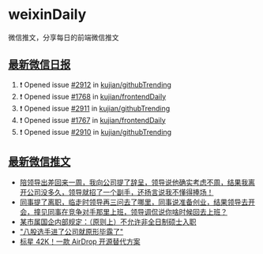 # weixinDaily
微信推文，分享每日的前端微信推文

## [最新微信日报](https://github.com/kujian/weixinDaily/issues)

<!--START_SECTION:activity-->
1. ❗ Opened issue [#2912](https://github.com/kujian/githubTrending/issues/2912) in [kujian/githubTrending](https://github.com/kujian/githubTrending)
2. ❗ Opened issue [#1768](https://github.com/kujian/frontendDaily/issues/1768) in [kujian/frontendDaily](https://github.com/kujian/frontendDaily)
3. ❗ Opened issue [#2911](https://github.com/kujian/githubTrending/issues/2911) in [kujian/githubTrending](https://github.com/kujian/githubTrending)
4. ❗ Opened issue [#1767](https://github.com/kujian/frontendDaily/issues/1767) in [kujian/frontendDaily](https://github.com/kujian/frontendDaily)
5. ❗ Opened issue [#2910](https://github.com/kujian/githubTrending/issues/2910) in [kujian/githubTrending](https://github.com/kujian/githubTrending)
<!--END_SECTION:activity-->


## [最新微信推文](https://weixin.qdkfweb.cn/)

<!-- BLOG-POST-LIST:START -->
- [陪领导出差回来一周，我向公司提了辞呈，领导说他确实考虑不周，结果我离开公司没多久，领导就招了一个副手，还扬言说我不懂得捧场！](https://weixin.qdkfweb.cn/56395.html)
- [同事提了离职，临走时领导再三问去了哪里，同事说准备创业，结果领导去开会，撞见同事在竞争对手那里上班，领导调侃说你啥时候回去上班？](https://weixin.qdkfweb.cn/56396.html)
- [某市属国企内部规定：（原则上）不允许非全日制硕士入职](https://weixin.qdkfweb.cn/56408.html)
- [&quot;八股选手进了公司就原形毕露了&quot;](https://weixin.qdkfweb.cn/56410.html)
- [标星 42K！一款 AirDrop 开源替代方案](https://weixin.qdkfweb.cn/56411.html)
<!-- BLOG-POST-LIST:END -->